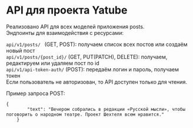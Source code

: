 # API для проекта Yatube 

Реализовано API для всех моделей приложения posts.    
Эндпоинты для взаимодействия с ресурсами:    

```api/v1/posts/ ``` (GET, POST): получаем список всех постов или создаём новый пост   
```api/v1/posts/{post_id}/``` (GET, PUT(PATCH), DELETE): получаем, редактируем или удаляем пост по id   
```api/v1/api-token-auth/``` (POST): передаём логин и пароль, получаем токен   
Если пользователь не авторизован, то API доступен только для чтения.   

Пример запроса POST:

```
{
        "text": "Вечером собрались в редакции «Русской мысли», чтобы поговорить о народном театре. Проект Шехтеля всем нравится."
    }
```
